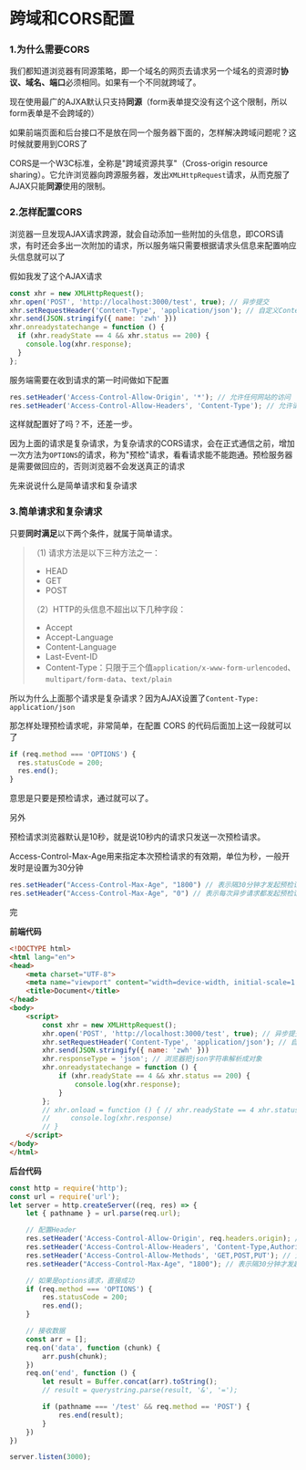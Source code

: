 # 跨域和CORS配置



### 1.为什么需要CORS

我们都知道浏览器有同源策略，即一个域名的网页去请求另一个域名的资源时**协议、域名、端口**必须相同。如果有一个不同就跨域了。

现在使用最广的AJXA默认只支持**同源**（form表单提交没有这个这个限制，所以form表单是不会跨域的）

如果前端页面和后台接口不是放在同一个服务器下面的，怎样解决跨域问题呢？这时候就要用到CORS了

CORS是一个W3C标准，全称是"跨域资源共享"（Cross-origin resource sharing）。它允许浏览器向跨源服务器，发出`XMLHttpRequest`请求，从而克服了AJAX只能**同源**使用的限制。



### 2.怎样配置CORS

浏览器一旦发现AJAX请求跨源，就会自动添加一些附加的头信息，即CORS请求，有时还会多出一次附加的请求，所以服务端只需要根据请求头信息来配置响应头信息就可以了

假如我发了这个AJAX请求

```js
const xhr = new XMLHttpRequest();
xhr.open('POST', 'http://localhost:3000/test', true); // 异步提交
xhr.setRequestHeader('Content-Type', 'application/json'); // 自定义Content-Type
xhr.send(JSON.stringify({ name: 'zwh' }))
xhr.onreadystatechange = function () {
  if (xhr.readyState == 4 && xhr.status == 200) {
    console.log(xhr.response);
  }
};
```



服务端需要在收到请求的第一时间做如下配置

```js
res.setHeader('Access-Control-Allow-Origin', '*'); // 允许任何网站的访问
res.setHeader('Access-Control-Allow-Headers', 'Content-Type'); // 允许请求携带的自定义头 Content-Type
```



这样就配置好了吗？不，还差一步。

因为上面的请求是复杂请求，为复杂请求的CORS请求，会在正式通信之前，增加一次方法为`OPTIONS`的请求，称为"预检"请求，看看请求能不能跑通。预检服务器是需要做回应的，否则浏览器不会发送真正的请求

先来说说什么是简单请求和复杂请求



### 3.简单请求和复杂请求

只要**同时满足**以下两个条件，就属于简单请求。

> （1) 请求方法是以下三种方法之一：
>
> - HEAD
> - GET
> - POST
>
> （2）HTTP的头信息不超出以下几种字段：
>
> - Accept
> - Accept-Language
> - Content-Language
> - Last-Event-ID
> - Content-Type：只限于三个值`application/x-www-form-urlencoded`、`multipart/form-data`、`text/plain`

所以为什么上面那个请求是复杂请求？因为AJAX设置了`Content-Type: application/json`

那怎样处理预检请求呢，非常简单，在配置 CORS 的代码后面加上这一段就可以了

```js
if (req.method === 'OPTIONS') {
  res.statusCode = 200;
  res.end();
}
```

意思是只要是预检请求，通过就可以了。



另外

预检请求浏览器默认是10秒，就是说10秒内的请求只发送一次预检请求。

Access-Control-Max-Age用来指定本次预检请求的有效期，单位为秒，一般开发时是设置为30分钟

```js
res.setHeader("Access-Control-Max-Age", "1800") // 表示隔30分钟才发起预检请求
res.setHeader("Access-Control-Max-Age", "0") // 表示每次异步请求都发起预检请求
```



完



**前端代码**

```html
<!DOCTYPE html>
<html lang="en">
<head>
    <meta charset="UTF-8">
    <meta name="viewport" content="width=device-width, initial-scale=1.0">
    <title>Document</title>
</head>
<body>
    <script>
        const xhr = new XMLHttpRequest();
        xhr.open('POST', 'http://localhost:3000/test', true); // 异步提交
        xhr.setRequestHeader('Content-Type', 'application/json'); // 自定义Content-Type
        xhr.send(JSON.stringify({ name: 'zwh' }))
        xhr.responseType = 'json'; // 浏览器把json字符串解析成对象
        xhr.onreadystatechange = function () {
            if (xhr.readyState == 4 && xhr.status == 200) {
                console.log(xhr.response);
            }
        };
        // xhr.onload = function () { // xhr.readyState == 4 xhr.status == 200
        //     console.log(xhr.response)
        // }
    </script>
</body>
</html>
```



**后台代码**

```js
const http = require('http');
const url = require('url');
let server = http.createServer((req, res) => {
    let { pathname } = url.parse(req.url);

    // 配置Header
    res.setHeader('Access-Control-Allow-Origin', req.headers.origin); // 允许任何网站的访问
    res.setHeader('Access-Control-Allow-Headers', 'Content-Type,Authorization'); // 允许请求携带的自定义头Content-Type 和 Authorization
    res.setHeader('Access-Control-Allow-Methods', 'GET,POST,PUT'); // 允许请求的方法。不设置就是默认支持的 get 和 post
    res.setHeader("Access-Control-Max-Age", "1800"); // 表示隔30分钟才发起预检请求

    // 如果是options请求，直接成功
    if (req.method === 'OPTIONS') {
        res.statusCode = 200;
        res.end();
    }

    // 接收数据
    const arr = [];
    req.on('data', function (chunk) {
        arr.push(chunk);
    })
    req.on('end', function () {
        let result = Buffer.concat(arr).toString();
      	// result = querystring.parse(result, '&', '=');

        if (pathname === '/test' && req.method == 'POST') {
            res.end(result);
        }
    })
})

server.listen(3000);
```

